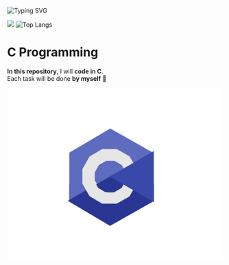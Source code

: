 ![Typing SVG](https://readme-typing-svg.herokuapp.com?font=Fira+Code&size=24&pause=1000&color=00FF00&center=true&vCenter=true&width=435&lines=I+am+learning+C+programming)


![](https://github-readme-stats.vercel.app/api?username=Rahym&show_icons=true&theme=tokyonight)
![Top Langs](https://github-readme-stats.vercel.app/api/top-langs/?username=RAHYM203&layout=compact&theme=tokyonight)


# C Programming

**In this repository**, I will **code in C**.  
Each task will be done **by myself** 💪

![C Programming](cprogram.gif)
